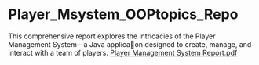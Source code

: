 # Player_Msystem_OOPtopics_Repo
This comprehensive report explores the intricacies of the Player Management System—a Java applica􀆟on designed to create, manage, and interact with a team of players.
[Player Management System Report.pdf](https://github.com/iotbands1train/Player_Msystem_OOPtopics_Repo/files/12448017/Player.Management.System.Report.pdf)
